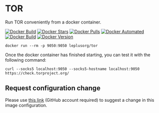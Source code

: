 # TOR

Run TOR conveniently from a docker container.

[![Docker Build](https://github.com/leplusorg/docker-tor/workflows/Docker/badge.svg)](https://github.com/leplusorg/docker-tor/actions?query=workflow:"Docker")
[![Docker Stars](https://img.shields.io/docker/stars/leplusorg/tor)](https://hub.docker.com/r/leplusorg/tor)
[![Docker Pulls](https://img.shields.io/docker/pulls/leplusorg/tor)](https://hub.docker.com/r/leplusorg/tor)
[![Docker Automated](https://img.shields.io/docker/cloud/automated/leplusorg/tor)](https://hub.docker.com/r/leplusorg/tor)
[![Docker Build](https://img.shields.io/docker/cloud/build/leplusorg/tor)](https://hub.docker.com/r/leplusorg/tor)
[![Docker Version](https://img.shields.io/docker/v/leplusorg/tor?sort=semver)](https://hub.docker.com/r/leplusorg/tor)

```
docker run --rm -p 9050:9050 leplusorg/tor
```

Once the docker container has finished starting, you can test it with the following command:

```
curl --socks5 localhost:9050 --socks5-hostname localhost:9050 https://check.torproject.org/
```

## Request configuration change

Please use [this link](https://github.com/leplusorg/docker-tor/issues/new?assignees=leplusorg&labels=enhancement&template=feature_request.md&title=%5BFEAT%5D) (GitHub account required) to suggest a change in this image configuration.
